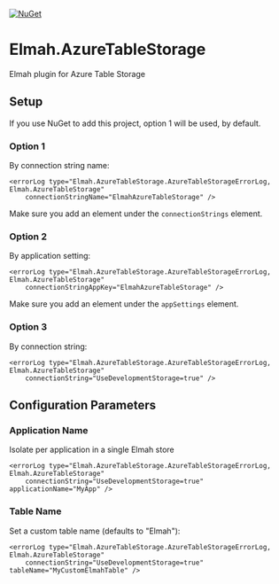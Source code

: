 [![NuGet](https://img.shields.io/nuget/v/Elmah.AzureTableStorage.svg)](https://www.nuget.org/packages/Elmah.AzureTableStorage)

Elmah.AzureTableStorage
======================

Elmah plugin for Azure Table Storage

Setup 
-----

If you use NuGet to add this project, option 1 will be used, by default.

### Option 1

By connection string name:

    <errorLog type="Elmah.AzureTableStorage.AzureTableStorageErrorLog, Elmah.AzureTableStorage"
        connectionStringName="ElmahAzureTableStorage" />
        
Make sure you add an element under the `connectionStrings` element.

### Option 2

By application setting:

    <errorLog type="Elmah.AzureTableStorage.AzureTableStorageErrorLog, Elmah.AzureTableStorage"
        connectionStringAppKey="ElmahAzureTableStorage" />
        
Make sure you add an element under the `appSettings` element.

### Option 3

By connection string:

    <errorLog type="Elmah.AzureTableStorage.AzureTableStorageErrorLog, Elmah.AzureTableStorage" 
        connectionString="UseDevelopmentStorage=true" />


Configuration Parameters
-----

### Application Name

Isolate per application in a single Elmah store

    <errorLog type="Elmah.AzureTableStorage.AzureTableStorageErrorLog, Elmah.AzureTableStorage" 
        connectionString="UseDevelopmentStorage=true" applicationName="MyApp" />

### Table Name

Set a custom table name (defaults to "Elmah"):

    <errorLog type="Elmah.AzureTableStorage.AzureTableStorageErrorLog, Elmah.AzureTableStorage" 
        connectionString="UseDevelopmentStorage=true" tableName="MyCustomElmahTable" />
